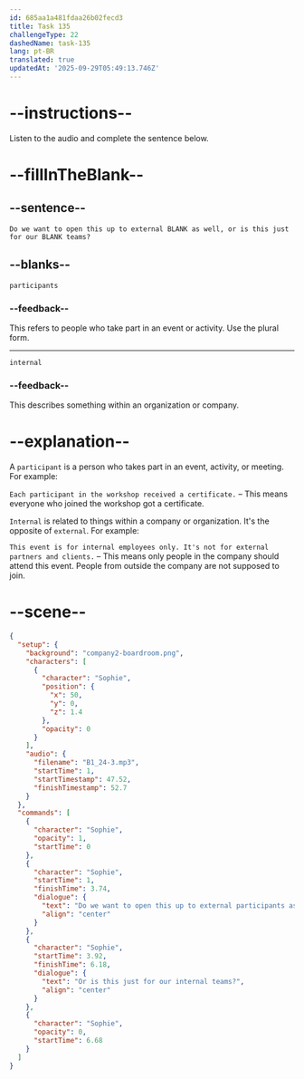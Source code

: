 ```yaml
---
id: 685aa1a481fdaa26b02fecd3
title: Task 135
challengeType: 22
dashedName: task-135
lang: pt-BR
translated: true
updatedAt: '2025-09-29T05:49:13.746Z'
---
```


<!-- (Audio) Sophie: Do we want to open this up to external participants as well, or is this just for our internal teams? -->

# --instructions--

Listen to the audio and complete the sentence below.

# --fillInTheBlank--

## --sentence--

`Do we want to open this up to external BLANK as well, or is this just for our BLANK teams?`

## --blanks--

`participants`

### --feedback--

This refers to people who take part in an event or activity. Use the plural form.

---

`internal`

### --feedback--

This describes something within an organization or company.

# --explanation--

A `participant` is a person who takes part in an event, activity, or meeting. For example:

`Each participant in the workshop received a certificate.` – This means everyone who joined the workshop got a certificate.

`Internal` is related to things within a company or organization. It's the opposite of `external`. For example:

`This event is for internal employees only. It's not for external partners and clients.` – This means only people in the company should attend this event. People from outside the company are not supposed to join.

# --scene--

```json
{
  "setup": {
    "background": "company2-boardroom.png",
    "characters": [
      {
        "character": "Sophie",
        "position": {
          "x": 50,
          "y": 0,
          "z": 1.4
        },
        "opacity": 0
      }
    ],
    "audio": {
      "filename": "B1_24-3.mp3",
      "startTime": 1,
      "startTimestamp": 47.52,
      "finishTimestamp": 52.7
    }
  },
  "commands": [
    {
      "character": "Sophie",
      "opacity": 1,
      "startTime": 0
    },
    {
      "character": "Sophie",
      "startTime": 1,
      "finishTime": 3.74,
      "dialogue": {
        "text": "Do we want to open this up to external participants as well?",
        "align": "center"
      }
    },
    {
      "character": "Sophie",
      "startTime": 3.92,
      "finishTime": 6.18,
      "dialogue": {
        "text": "Or is this just for our internal teams?",
        "align": "center"
      }
    },
    {
      "character": "Sophie",
      "opacity": 0,
      "startTime": 6.68
    }
  ]
}
```

